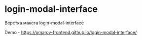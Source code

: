 # login-modal-interface
Верстка макета login-modal-interface

Demo - https://omarov-frontend.github.io/login-modal-interface/